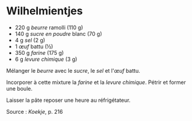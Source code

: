 # Wilhelmientjes

* 220 g *beurre* ramolli (110 g)
* 140 g *sucre en poudre* blanc (70 g)
* 4 g *sel* (2 g)
* 1 *&oelig;uf* battu (½)
* 350 g *farine* (175 g)
* 6 g *levure chimique* (3 g)

Mélanger le *beurre* avec le *sucre*, le *sel* et l'*&oelig;uf* battu.

Incorporer à cette mixture la *farine* et la *levure chimique*. Pétrir et former une boule.

Laisser la pâte reposer une heure au réfrigétateur.



Source : *Koekje*, p. 216
